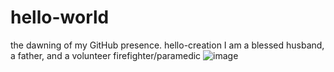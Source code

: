 # hello-world
the dawning of my GitHub presence.
hello-creation
I am a blessed husband, a father, and a volunteer firefighter/paramedic
![image](https://user-images.githubusercontent.com/85649990/121439445-96859880-c94b-11eb-856f-7f730ff54e2a.png)
